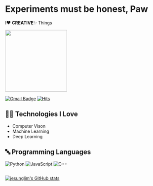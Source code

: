 # Experiments must be honest, Paw 

I❤️ **CREATIVE**✨ Things

<img src="https://media.giphy.com/media/HoffxyN8ghVuw/giphy.gif" width="200">

[![Gmail Badge](https://img.shields.io/badge/-jesunglimkorea@gmail.com-c14438?style=flat-square&logo=Gmail&logoColor=white&link=mailto:jesunglimkorea@gmail.com)](mailto:jesunglimkorea@gmail.com)
[![Hits](https://hits.seeyoufarm.com/api/count/incr/badge.svg?url=https%3A%2F%2Fgithub.com%2Fjesunglim&count_bg=%2379C83D&title_bg=%23555555&icon=&icon_color=%23E7E7E7&title=hits&edge_flat=false)](https://hits.seeyoufarm.com)


## 🧑‍💻 Technologies I Love

- Computer Vison
- Machine Learning
- Deep Learning

## 🔤 Programming Languages

<img alt="Python" src="https://img.shields.io/badge/python%20-%2314354C.svg?&style=for-the-badge&logo=python&logoColor=white"/> <img alt="JavaScript" src="https://img.shields.io/badge/javascript%20-%23323330.svg?&style=for-the-badge&logo=javascript&logoColor=%23F7DF1E"/> <img alt="C++" src="https://img.shields.io/badge/C-%23777BB4.svg?&style=for-the-badge&logo=C&logoColor=white"/>

##

[![jesunglim's GitHub stats](https://github-readme-stats.vercel.app/api?username=jesunglim&theme=react&show_icons=true&hide=contribs,prs&cache_seconds=1800)](https://github.com/jesunglim)

